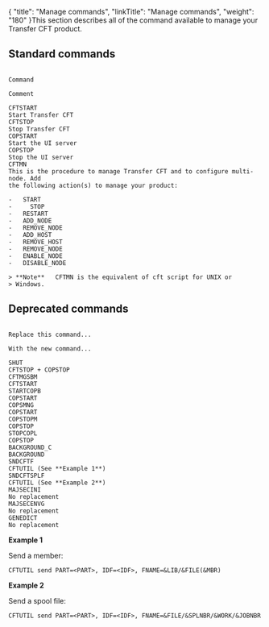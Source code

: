 {
    "title": "Manage commands",
    "linkTitle": "Manage commands",
    "weight": "180"
}This section describes all of the command available to manage your Transfer CFT product.

## Standard commands

```

Command

Comment

CFTSTART
Start Transfer CFT
CFTSTOP
Stop Transfer CFT
COPSTART
Start the UI server
COPSTOP
Stop the UI server
CFTMN
This is the procedure to manage Transfer CFT and to configure multi-node. Add
the following action(s) to manage your product:

-   START
-     STOP
-   RESTART
-   ADD_NODE
-   REMOVE_NODE
-   ADD_HOST
-   REMOVE_HOST
-   REMOVE_NODE
-   ENABLE_NODE
-   DISABLE_NODE

> **Note**   CFTMN is the equivalent of cft script for UNIX or
> Windows.

```

## Deprecated commands

```

Replace this command...

With the new command...

SHUT
CFTSTOP + COPSTOP
CFTMGSBM
CFTSTART
STARTCOPB
COPSTART
COPSMNG
COPSTART
COPSTOPM
COPSTOP
STOPCOPL
COPSTOP
BACKGROUND_C
BACKGROUND
SNDCFTF
CFTUTIL (See **Example 1**)
SNDCFTSPLF
CFTUTIL (See **Example 2**)
MAJSECINI
No replacement
MAJSECENVG
No replacement
GENEDICT
No replacement
```

**Example 1**

Send a member:

```
CFTUTIL send PART=<PART>, IDF=<IDF>, FNAME=&LIB/&FILE(&MBR)
```

**Example 2**

Send a spool file:

```
CFTUTIL send PART=<PART>, IDF=<IDF>, FNAME=&FILE/&SPLNBR/&WORK/&JOBNBR
```

 
